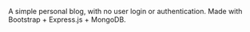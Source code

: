 A simple personal blog, with no user login or authentication. Made with Bootstrap + Express.js + MongoDB.
